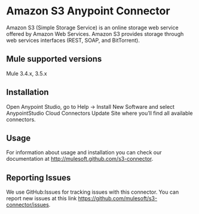 Amazon S3 Anypoint Connector
============================

Amazon S3 (Simple Storage Service) is an online storage web service offered by Amazon Web Services. Amazon S3 provides storage through web services interfaces (REST, SOAP, and BitTorrent).

Mule supported versions
-----------------------

Mule 3.4.x, 3.5.x

Installation
------------

Open Anypoint Studio, go to Help → Install New Software and select AnypointStudio Cloud Connectors Update Site where you’ll find all available connectors.

Usage
-----

For information about usage and installation you can check our documentation at http://mulesoft.github.com/s3-connector.

Reporting Issues
----------------

We use GitHub:Issues for tracking issues with this connector. You can report new issues at this link https://github.com/mulesoft/s3-connector/issues.
